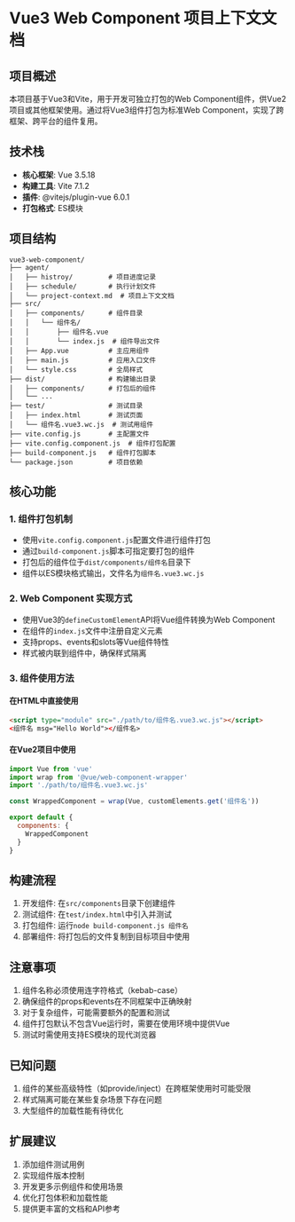 # Vue3 Web Component 项目上下文文档

## 项目概述
本项目基于Vue3和Vite，用于开发可独立打包的Web Component组件，供Vue2项目或其他框架使用。通过将Vue3组件打包为标准Web Component，实现了跨框架、跨平台的组件复用。

## 技术栈
- **核心框架**: Vue 3.5.18
- **构建工具**: Vite 7.1.2
- **插件**: @vitejs/plugin-vue 6.0.1
- **打包格式**: ES模块

## 项目结构
```
vue3-web-component/
├── agent/
│   ├── histroy/         # 项目进度记录
│   ├── schedule/        # 执行计划文件
│   └── project-context.md  # 项目上下文文档
├── src/
│   ├── components/      # 组件目录
│   │   └── 组件名/
│   │       ├── 组件名.vue
│   │       └── index.js  # 组件导出文件
│   ├── App.vue          # 主应用组件
│   ├── main.js          # 应用入口文件
│   └── style.css        # 全局样式
├── dist/                # 构建输出目录
│   ├── components/      # 打包后的组件
│   └── ...
├── test/                # 测试目录
│   ├── index.html       # 测试页面
│   └── 组件名.vue3.wc.js  # 测试用组件
├── vite.config.js       # 主配置文件
├── vite.config.component.js  # 组件打包配置
├── build-component.js   # 组件打包脚本
└── package.json         # 项目依赖
```

## 核心功能
### 1. 组件打包机制
- 使用`vite.config.component.js`配置文件进行组件打包
- 通过`build-component.js`脚本可指定要打包的组件
- 打包后的组件位于`dist/components/组件名`目录下
- 组件以ES模块格式输出，文件名为`组件名.vue3.wc.js`

### 2. Web Component 实现方式
- 使用Vue3的`defineCustomElement`API将Vue组件转换为Web Component
- 在组件的`index.js`文件中注册自定义元素
- 支持props、events和slots等Vue组件特性
- 样式被内联到组件中，确保样式隔离

### 3. 组件使用方法
#### 在HTML中直接使用
```html
<script type="module" src="./path/to/组件名.vue3.wc.js"></script>
<组件名 msg="Hello World"></组件名>
```

#### 在Vue2项目中使用
```javascript
import Vue from 'vue'
import wrap from '@vue/web-component-wrapper'
import './path/to/组件名.vue3.wc.js'

const WrappedComponent = wrap(Vue, customElements.get('组件名'))

export default {
  components: {
    WrappedComponent
  }
}
```

## 构建流程
1. 开发组件: 在`src/components`目录下创建组件
2. 测试组件: 在`test/index.html`中引入并测试
3. 打包组件: 运行`node build-component.js 组件名`
4. 部署组件: 将打包后的文件复制到目标项目中使用

## 注意事项
1. 组件名称必须使用连字符格式（kebab-case）
2. 确保组件的props和events在不同框架中正确映射
3. 对于复杂组件，可能需要额外的配置和测试
4. 组件打包默认不包含Vue运行时，需要在使用环境中提供Vue
5. 测试时需使用支持ES模块的现代浏览器

## 已知问题
1. 组件的某些高级特性（如provide/inject）在跨框架使用时可能受限
2. 样式隔离可能在某些复杂场景下存在问题
3. 大型组件的加载性能有待优化

## 扩展建议
1. 添加组件测试用例
2. 实现组件版本控制
3. 开发更多示例组件和使用场景
4. 优化打包体积和加载性能
5. 提供更丰富的文档和API参考